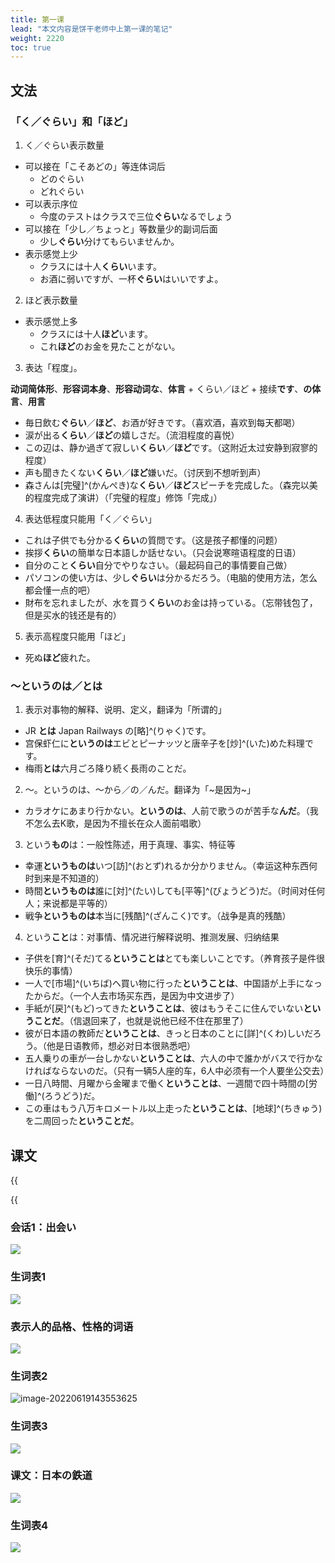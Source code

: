 ```yaml
---
title: 第一课
lead: "本文内容是饼干老师中上第一课的笔记"
weight: 2220
toc: true
---
```


## 文法

### 「く／ぐらい」和「ほど」

1. く／ぐらい表示数量
  - 可以接在「こそあどの」等连体词后
    - どのぐらい
    - どれぐらい
  - 可以表示序位
    - 今度のテストはクラスで三位**ぐらい**なるでしょう
  - 可以接在「少し／ちょっと」等数量少的副词后面
    - 少し**ぐらい**分けてもらいませんか。
  - 表示感觉上少
    - クラスには十人**くらい**います。
    - お酒に弱いですが、一杯**ぐらい**はいいですよ。

2. ほど表示数量
  - 表示感觉上多
    - クラスには十人**ほど**います。
    - これ**ほど**のお金を見たことがない。
3. 表达「程度」。

  **动词简体形**、**形容词本身**、**形容动词な**、**体言** + くらい／ほど + 接续**です**、**の体言**、**用言**

  - 毎日飲む**ぐらい**／**ほど**、お酒が好きです。（喜欢酒，喜欢到每天都喝）
  - 涙が出る**くらい**／**ほど**の嬉しさだ。（流泪程度的喜悦）
  - この辺は、静か過ぎて寂しい**くらい**／**ほど**です。（这附近太过安静到寂寥的程度）
  - 声も聞きたくない**くらい**／**ほど**嫌いだ。（讨厌到不想听到声）
  - 森さんは[完璧]^(かんぺき)な**くらい**／**ほど**スピーチを完成した。（森完以美的程度完成了演讲）（「完璧的程度」修饰「完成」）

4. 表达低程度只能用「く／ぐらい」
  - これは子供でも分かる**くらい**の質問です。（这是孩子都懂的问题）
  - 挨拶**くらい**の簡単な日本語しか話せない。（只会说寒暄语程度的日语）
  - 自分のこと**くらい**自分でやりなさい。（最起码自己的事情要自己做）
  - パソコンの使い方は、少し**ぐらい**は分かるだろう。（电脑的使用方法，怎么都会懂一点的吧）
  - 財布を忘れましたが、水を買う**くらい**のお金は持っている。（忘带钱包了，但是买水的钱还是有的）

5. 表示高程度只能用「ほど」
  - 死ぬ**ほど**疲れた。

### ～というのは／とは

1. 表示对事物的解释、说明、定义，翻译为「所谓的」

  - JR **とは** Japan Railways の[略]^(りゃく)です。
  - 宫保虾仁に**というのは**エビとピーナッツと唐辛子を[炒]^(いた)めた料理です。
  - 梅雨**とは**六月ごろ降り続く長雨のことだ。

2. ～。というのは、～から／の／んだ。翻译为「\~是因为\~」
  - カラオケにあまり行かない。**というのは**、人前で歌うのが苦手な**んだ**。（我不怎么去K歌，是因为不擅长在众人面前唱歌）

3. という**もの**は：一般性陈述，用于真理、事实、特征等
  - 幸運**というものは**いつ[訪]^(おとず)れるか分かりません。（幸运这种东西何时到来是不知道的）
  - 時間**というものは**誰に[対]^(たい)しても[平等]^(びょうどう)だ。（时间对任何人；来说都是平等的）
  - 戦争**というものは**本当に[残酷]^(ざんこく)です。（战争是真的残酷）

4. という**こと**は：对事情、情况进行解释说明、推测发展、归纳结果
  - 子供を[育]^(そだ)てる**ということは**とても楽しいことです。（养育孩子是件很快乐的事情）
  - 一人で[市場]^(いちば)ヘ買い物に行った**ということは**、中国語が上手になったからだ。（一个人去市场买东西，是因为中文进步了）
  - 手紙が[戻]^(もど)ってきた**ということは**、彼はもうそこに住んでいない**ということだ**。（信退回来了，也就是说他已经不住在那里了）
  - 彼が日本語の教師だ**ということは**、きっと日本のことに[詳]^(くわ)しいだろう。（他是日语教师，想必对日本很熟悉吧）
  - 五人乗りの車が一台しかない**ということは**、六人の中で誰かがバスで行かなければならないのだ。（只有一辆5人座的车，6人中必须有一个人要坐公交去）
  - 一日八時間、月曜から金曜まで働く**ということは**、一週間で四十時間の[労働]^(ろうどう)だ。
  - この車はもう八万キロメートル以上走った**ということは**、[地球]^(ちきゅう)を二周回った**ということだ**。

## 课文

{{<audio caption="单词" src="https://tellyouwhat-static-1251995834.cos.ap-chongqing.myqcloud.com/audios/mu/Lesson01.mp3">}}

{{<audio caption="课文" src="https://tellyouwhat-static-1251995834.cos.ap-chongqing.myqcloud.com/audios/mu_kewen/%E6%96%B0%E7%89%88%E6%A0%87%E6%97%A5%E4%B8%AD%E7%BA%A7%E8%AF%BE%E6%96%87%EF%BC%88%E4%BA%BA%E6%95%99%E7%89%88.%E4%B8%8A%E5%86%8C%EF%BC%891-4%E8%AF%BE/Lesson01.mp3">}}

### 会话1：出会い

![](https://tellyouwhat-static-1251995834.cos.ap-chongqing.myqcloud.com/images/image-20220609225327407.png)

### 生词表1

![](https://tellyouwhat-static-1251995834.cos.ap-chongqing.myqcloud.com/images/image-20220609223927546.png)

### 表示人的品格、性格的词语
![](https://tellyouwhat-static-1251995834.cos.ap-chongqing.myqcloud.com/images/image-20220619143519822.png)

### 生词表2

![image-20220619143553625](https://tellyouwhat-static-1251995834.cos.ap-chongqing.myqcloud.com/images/image-20220619143553625.png)

### 生词表3

![](https://tellyouwhat-static-1251995834.cos.ap-chongqing.myqcloud.com/images/image-20220619144032937.png)

### 课文：日本の鉄道

![](https://tellyouwhat-static-1251995834.cos.ap-chongqing.myqcloud.com/images/image-20220610002418653.png)

### 生词表4

![](https://tellyouwhat-static-1251995834.cos.ap-chongqing.myqcloud.com/images/image-20220619144506563.png)
